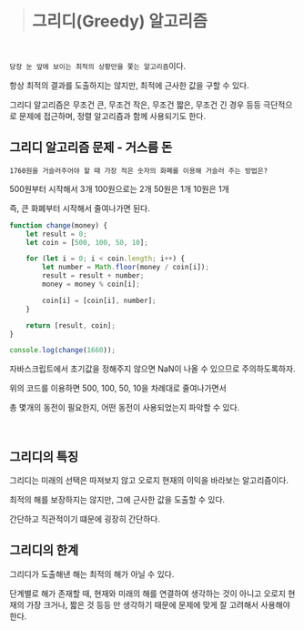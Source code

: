 > # 그리디(Greedy) 알고리즘

<br>

`당장 눈 앞에 보이는 최적의 상황만을 쫓는 알고리즘`이다.

항상 최적의 결과를 도출하지는 않지만, 최적에 근사한 값을 구할 수 있다.

그리디 알고리즘은 무조건 큰, 무조건 작은, 무조건 짧은, 무조건 긴 경우 등등 극단적으로 문제에 접근하며, 정렬 알고리즘과 함께 사용되기도 한다.

## 그리디 알고리즘 문제 - 거스름 돈

`1760원을 거슬러주어야 할 때 가장 적은 숫자의 화폐를 이용해 거슬러 주는 방법은?`

500원부터 시작해서 3개
100원으로는 2개
50원은 1개
10원은 1개

즉, 큰 화폐부터 시작해서 줄여나가면 된다.

```javascript
function change(money) {
	let result = 0;
	let coin = [500, 100, 50, 10];

	for (let i = 0; i < coin.length; i++) {
		let number = Math.floor(money / coin[i]);
		result = result + number;
		money = money % coin[i];

		coin[i] = [coin[i], number];
	}

	return [result, coin];
}

console.log(change(1660));
```

자바스크립트에서 초기값을 정해주지 않으면 NaN이 나올 수 있으므로 주의하도록하자.

위의 코드를 이용하면 500, 100, 50, 10을 차례대로 줄여나가면서

총 몇개의 동전이 필요한지, 어떤 동전이 사용되었는지 파악할 수 있다.

<br>

## 그리디의 특징

그리디는 미래의 선택은 따져보지 않고 오로지 현재의 이익을 바라보는 알고리즘이다.

최적의 해를 보장하지는 않지만, 그에 근사한 값을 도출할 수 있다.

간단하고 직관적이기 떄문에 굉장히 간단하다.

## 그리디의 한계

그리디가 도출해낸 해는 최적의 해가 아닐 수 있다.

단계별로 해가 존재할 때, 현재와 미래의 해를 연결하여 생각하는 것이 아니고 오로지 현재의 가장 크거나, 짧은 것 등등 만 생각하기 때문에 문제에 맞게 잘 고려해서 사용해야한다.

